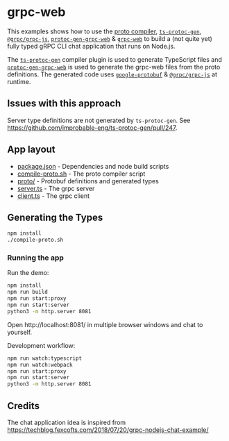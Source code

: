 # grpc-web

This examples shows how to use the [proto compiler](https://www.npmjs.com/package/grpc-tools), [`ts-protoc-gen`](https://www.npmjs.com/package/ts-protoc-gen), [`@grpc/grpc-js`](https://www.npmjs.com/package/@grpc/grpc-js), [`protoc-gen-grpc-web`](https://www.npmjs.com/package/protoc-gen-grpc-web) & [`grpc-web`](https://www.npmjs.com/package/grpc-web) to build a (not quite yet) fully typed gRPC CLI chat application that runs on Node.js.

The [`ts-protoc-gen`](https://www.npmjs.com/package/ts-protoc-gen) compiler plugin is used to generate TypeScript files and [`protoc-gen-grpc-web`](https://www.npmjs.com/package/protoc-gen-grpc-web) is used to generate the grpc-web files from the proto definitions. The generated code uses [`google-protobuf`](https://www.npmjs.com/package/google-protobuf) & [`@grpc/grpc-js`](https://www.npmjs.com/package/@grpc/grpc-js) at runtime.

## Issues with this approach

Server type definitions are not generated by `ts-protoc-gen`. See https://github.com/improbable-eng/ts-protoc-gen/pull/247.

## App layout

- [package.json](./package.json) - Dependencies and node build scripts
- [compile-proto.sh](./compile-proto.sh) - The proto compiler script
- [proto/](./proto/) - Protobuf definitions and generated types
- [server.ts](./server.ts) - The grpc server
- [client.ts](./client.ts) - The grpc client

## Generating the Types

```sh
npm install
./compile-proto.sh
```

### Running the app

Run the demo:

```bash
npm install
npm run build
npm run start:proxy
npm run start:server
python3 -m http.server 8081
```

Open http://localhost:8081/ in multiple browser windows and chat to yourself.

Development workflow:

```bash
npm run watch:typescript
npm run watch:webpack
npm run start:proxy
npm run start:server
python3 -m http.server 8081
```

## Credits

The chat application idea is inspired from https://techblog.fexcofts.com/2018/07/20/grpc-nodejs-chat-example/

